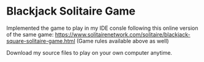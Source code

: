 # Blackjack Solitaire Game
Implemented the game to play in my IDE consle following this online version of the same game: 
https://www.solitairenetwork.com/solitaire/blackjack-square-solitaire-game.html 
(Game rules available above as well)


Download my source files to play on your own computer anytime.
